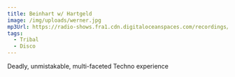 ```yaml
---
title: Beinhart w/ Hartgeld 
image: /img/uploads/werner.jpg
mp3Url: https://radio-shows.fra1.cdn.digitaloceanspaces.com/recordings/hartgeld/stream_20240126-212253.mp3
tags: 
  - Tribal
  - Disco
---
```

Deadly, unmistakable, multi-faceted Techno experience